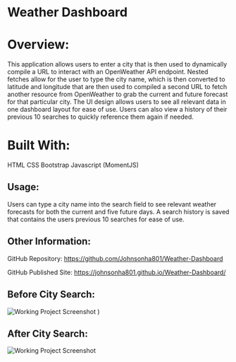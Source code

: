 # Weather Dashboard

# Overview:
This application allows users to enter a city that is then used to dynamically compile a URL to interact with an OpenWeather API endpoint. Nested fetches allow for the user to type the city name, which is then converted to latitude and longitude that are then used to compiled a second URL to fetch another resource from OpenWeather to grab the current and future forecast for that particular city. The UI design allows users to see all relevant data in one dashboard layout for ease of use. Users can also view a history of their previous 10 searches to quickly reference them again if needed.

# Built With:
HTML
CSS
Bootstrap
Javascript (MomentJS)

## Usage:
Users can type a city name into the search field to see relevant weather forecasts for both the current and five future days. A search history is saved that contains the users previous 10 searches for ease of use.

## Other Information:
GitHub Repository: https://github.com/Johnsonha801/Weather-Dashboard

GitHub Published Site: https://johnsonha801.github.io/Weather-Dashboard/

## Before City Search:
![Working Project Screenshot](https://user-images.githubusercontent.com/84554237/131939938-0eafaa6b-84a1-47c7-b1fc-bba1edead8ad.PNG)
)


## After City Search:
![Working Project Screenshot](https://user-images.githubusercontent.com/84554237/131939870-00d7f3e3-376e-437d-bc4f-3cd74d035b36.PNG
)